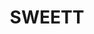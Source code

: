---
title: 'SWEETT'
description: 'A time tracking and goal setting app for software engineering job seekers. Users can record their time for various tasks and save them as attempts/entries in one of the two default categories (Leetcode and Cracking the Coding Interview). Users can also define their own goals and categories to suit their needs.'
live: 'https://sweett-gs.herokuapp.com/'
github: 'https://github.com/VoChrisK/sweett'
technologies:
    - MongoDB
    - Mongoose
    - Express
    - React
    - Redux
    - Node.js
mainProject: true
---